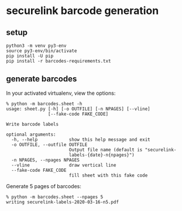 # securelink barcode generation

## setup

```
python3 -m venv py3-env
source py3-env/bin/activate
pip install -U pip
pip install -r barcodes-requirements.txt
```

## generate barcodes

In your activated virtualenv, view the options:

```
% python -m barcodes.sheet -h
usage: sheet.py [-h] [-o OUTFILE] [-n NPAGES] [--vline]
                [--fake-code FAKE_CODE]

Write barcode labels

optional arguments:
  -h, --help            show this help message and exit
  -o OUTFILE, --outfile OUTFILE
                        Output file name (default is "securelink-
                        labels-{date}-n{npages}")
  -n NPAGES, --npages NPAGES
  --vline               draw vertical line
  --fake-code FAKE_CODE
                        fill sheet with this fake code
```

Generate 5 pages of barcodes:

```
% python -m barcodes.sheet --npages 5
writing securelink-labels-2020-03-16-n5.pdf
```

